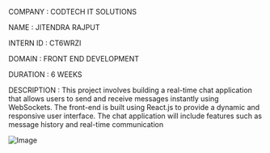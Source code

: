 COMPANY : CODTECH IT SOLUTIONS

NAME : JITENDRA RAJPUT

INTERN ID : CT6WRZI

DOMAIN : FRONT END DEVELOPMENT

DURATION : 6 WEEKS

DESCRIPTION : This project involves building a real-time chat application that allows users to send and receive messages instantly using WebSockets. The front-end is built using React.js to provide a dynamic and responsive user interface. The chat application will include features such as message history and real-time communication

![Image](https://github.com/user-attachments/assets/212543e6-0f01-4dac-be69-95332e766222)
